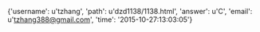 {'username': u'tzhang', 'path': u'dzd1138/1138.html', 'answer': u'C', 'email': u'tzhang388@gmail.com', 'time': '2015-10-27:13:03:05'}